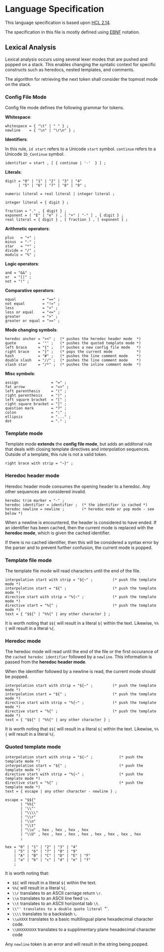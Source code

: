 # Language Specification

This language specification is based upon 
[HCL 2.14](https://github.com/hashicorp/hcl/blob/v2.14.0/hclsyntax/spec.md).

The specification in this file is mostly defined using
[EBNF](https://en.m.wikipedia.org/wiki/Extended_Backus%E2%80%93Naur_form)
notation.

## Lexical Analysis

Lexical analysis occurs using several lexer modes that are pushed and popped
on a stack. This enables changing the syntatic context for specific constructs
such as heredocs, nested templates, and comments.

The algorithm for retrieving the next token shall consider the topmost mode
on the stack.

### Config File Mode

Config file mode defines the following grammar for tokens.

**Whitespace**:

```
whitespace = { "\t" | " " } ;
newline    = { "\n" | "\r\n" } ;
```

**Identifiers**:

In this rule, `id start` refers to a Unicode `start` symbol.
`continue` refers to a Unicode `ID_Continue` symbol.

```
identifier = start , [ { continue | '-'  } ] ;
```

**Literals**:

```
digit = "0" | "1" | "2" | "3" | "4"
      | "5" | "6" | "7" | "8" | "9" ;

numeric literal = real literal | integer literal ;

integer literal = { digit } ;

fraction = "." , { digit } ;
exponent = ( "E" | "e" ) , [ "+" | "-" ] , { digit } ;
real literal = { digit } , [ fraction ] , [ exponent ] ;
```

**Arithmetic operators**:

```
plus   = "+" ;
minus  = "-" ;
star   = "*" ;
divide = "/" ;
modulo = "%" ;
```

**Logic operators**:

```
and = "&&" ;
or  = "||" ;
not = "!" ;
```

**Comparative operators**:

```
equal            = "==" ;
not equal        = "!=" ;
less             = "<" ;
less or equal    = "<=" ;
greater          = ">" ;
greater or equal = ">=" ;
```

**Mode changing symbols**:

```
heredoc anchor = "<<" ;  (* pushes the heredoc header mode  *)
quote          = '"' ;   (* pushes the quoted template mode *)
left brace     = "{" ;   (* pushes a new config file mode   *)
right brace    = "}" ;   (* pops the current mode           *)
hash           = "#" ;   (* pushes the line comment mode    *)
double slash   = "//" ;  (* pushes the line comment mode    *)
slash star     = "/*" ;  (* pushes the inline comment mode  *)
```

**Misc symbols**:

```
assign               = "=" ;
fat arrow            = "=>" ;
left parenthesis     = "(" ;
right parenthesis    = ")" ;
left square bracket  = "[" ;
right square bracket = "]" ;
question mark        = "?" ;
colon                = ":" ;
ellipsis             = "..." ;
dot                  = "." ;
```

### Template mode

Template mode **extends** the **config file mode**, but adds 
an additonal rule that deals with closing template directives
and interpolation sequences. Outside of a template, this rule
is not a valid token.

```
right brace with strip = "~}" ;
```

### Heredoc header mode

Heredoc header mode consumes the opening header to a heredoc. Any other
sequences are considered invalid.

```
heredoc trim marker = "-" ;
heredoc identifier = identifier ;  (* the identifier is cached *)
heredoc newline = newline ;        (* heredoc mode or pop mode - see below *)
```

When a newline is encountered, the header is considered to have ended.
If an identifier has been cached, then the current mode is replaced with the
**heredoc mode**, which is given the cached identifier.

If there is no cached identifier, then this will be 
considered a syntax error by the parser and to prevent further
confusion, the current mode is popped.

### Template file mode 

The template file mode will read characters until the end of the file.

```
interpolation start with strip = "${~" ;         (* push the template mode *)
interpolation start = "${" ;                     (* push the template mode *)
directive start with strip = "%{~" ;             (* push the template mode *)
directive start = "%{" ;                         (* push the template mode *)
text = { "$${" | "%%{" | any other character } ;
```

It is worth noting that `$${` will result in a literal `${` within the text.
Likewise, `%%{` will result in a literal `%{`.

### Heredoc mode

The heredoc mode will read until the end of the file or the first occurance
of the `cached heredoc identifier` followed by a `newline`. This information
is passed from the **heredoc header mode**.

When the identifier followed by a newline is read, the current
mode should be popped.

```
interpolation start with strip = "${~" ;         (* push the template mode *)
interpolation start = "${" ;                     (* push the template mode *)
directive start with strip = "%{~" ;             (* push the template mode *)
directive start = "%{" ;                         (* push the template mode *)
text = { "$${" | "%%{" | any other character } ;
```

It is worth noting that `$${` will result in a literal `${` within the text.
Likewise, `%%{` will result in a literal `%{`.

### Quoted template mode

```
interpolation start with strip = "${~" ;            (* push the template mode *)
interpolation start = "${" ;                        (* push the template mode *)
directive start with strip = "%{~" ;                (* push the template mode *)
directive start = "%{" ;                            (* push the template mode *)
text = { escape | any other character - newline } ;

escape = "$${"
       | "%%{"
       | '\\"'
       | "\\\\"
       | "\\r"
       | "\\n"
       | "\\t"
       | "\\u" , hex , hex , hex , hex
       | "\\U" , hex , hex , hex , hex , hex , hex , hex , hex 
       ;

hex = "0" | "1" | "2" | "3" | "4"
    | "5" | "6" | "7" | "8" | "9" 
    | "A" | "B" | "C" | "D" | "E" | "F"
    | "a" | "b" | "c" | "d" | "e" | "f"
    ;
```

It is worth noting that:

- `$${` will result in a literal `${` within the text.
- `%%{` will result in a literal `%{`.
- `\\r` translates to an ASCII carriage return `\r`.
- `\\n` translates to an ASCII line feed `\n`.
- `\\t` translates to an ASCII horizontal tab `\t`.
- `\\"' translates to a double quote literal `"`.
- `\\\\` translates to a backslash `\`.
- `\\uXXXX` translates to a basic multilingual plane hexadecimal character code.
- `\\UXXXXXXXX` translates to a supplimentary plane hexadecimal character code

Any `newline` token is an error and will result in the string being
popped.

